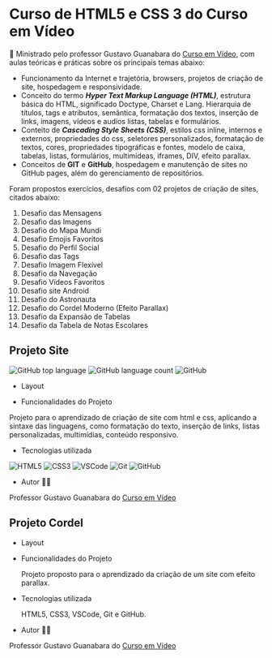 # Curso de HTML5 e CSS 3 do Curso em Vídeo

:blue_book: Ministrado pelo professor Gustavo Guanabara do [Curso em Vídeo](https://www.cursoemvideo.com/), com aulas teóricas e práticas sobre os principais temas abaixo:

- Funcionamento da Internet e trajetória, browsers, projetos de criação de site, hospedagem e responsividade.
- Conceito do termo ***Hyper Text Markup Language (HTML)***, estrutura básica do HTML, significado Doctype, Charset e Lang. Hierarquia de títulos, tags e atributos, semântica, formatação dos textos, inserção de links, imagens, vídeos e audios listas, tabelas e formulários.
- Conteito de ***Cascading Style Sheets (CSS)***, estilos css inline, internos e externos, propriedades do css, seletores personalizados, formatação de textos, cores, propriedades tipográficas e fontes, modelo de caixa, tabelas, listas, formulários, multimídeas, iframes, DIV, efeito parallax.
- Conceitos de **GIT** e **GitHub**, hospedagem e manutenção de sites no GitHub pages, além do  gerenciamento de repositórios.

 Foram propostos exercícios, desafios com 02 projetos de criação de sites, citados abaixo:

1. Desafio das Mensagens
2. Desafio das Imagens
3. Desafio do Mapa Mundi
4. Desafio Emojis Favoritos
5. Desafio do Perfil Social
6. Desafio das Tags
7. Desafio Imagem Flexível
8. Desafio da Navegação
9. Desafio Vídeos Favoritos
10. Desafio site Android
11. Desafio do Astronauta
12. Desafio do Cordel Moderno (Efeito Parallax)
13. Desafio da Expansão de Tabelas
14. Desafio da Tabela de Notas Escolares

## Projeto Site 
![GitHub top language](https://img.shields.io/github/languages/top/deniseflora/html-css)
![GitHub language count](https://img.shields.io/github/languages/count/deniseflora/html-css)
![GitHub](https://img.shields.io/github/license/deniseflora/html-css)

- Layout

- Funcionalidades do Projeto

Projeto para o aprendizado de criação de site com html e css, aplicando a sintaxe das linguagens, como formatação do texto, inserção de links, listas personalizadas, multimídias, conteúdo responsivo.

- Tecnologias utilizada
  
![HTML5](https://img.shields.io/badge/html5-%23E34F26.svg?style=for-the-badge&logo=html5&logoColor=white)
![CSS3](https://img.shields.io/badge/css3-%231572B6.svg?style=for-the-badge&logo=css3&logoColor=white)
![VSCode](https://img.shields.io/badge/Visual_Studio-5C2D91?style=for-the-badge&logo=visual%20studio&logoColor=white)
![Git](https://img.shields.io/badge/git-%23F05033.svg?style=for-the-badge&logo=git&logoColor=white)
![GitHub](https://img.shields.io/badge/github-%23121011.svg?style=for-the-badge&logo=github&logoColor=white)

- Autor :man_teacher:
  
Professor Gustavo Guanabara do [Curso em Vídeo](https://www.cursoemvideo.com/)

## Projeto Cordel

- Layout

- Funcionalidades do Projeto
  
  Projeto proposto para o aprendizado da criação de um site com efeito parallax.

- Tecnologias utilizada
  
  HTML5, CSS3, VSCode, Git e GitHub.

- Autor :man_teacher:

Professor Gustavo Guanabara do [Curso em Vídeo](https://www.cursoemvideo.com/)
